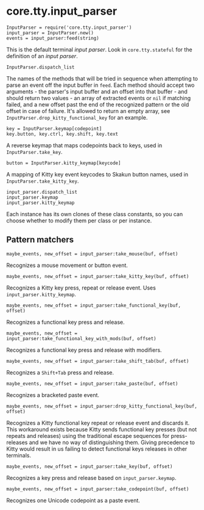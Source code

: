 # core.tty.input_parser

    InputParser = require('core.tty.input_parser')
    input_parser = InputParser.new()
    events = input_parser:feed(string)

This is the default terminal *input parser*. Look in `core.tty.stateful` for the
definition of an *input parser*.

    InputParser.dispatch_list

The names of the methods that will be tried in sequence when attempting to
parse an event off the input buffer in `feed`. Each method should accept two
arguments - the parser's input buffer and an offset into that buffer - and
should return two values - an array of extracted events or `nil` if matching
failed, and a new offset past the end of the recognized pattern or the old
offset in case of failure. It's allowed to return an empty array, see
`InputParser.drop_kitty_functional_key` for an example.

    key = InputParser.keymap[codepoint]
    key.button, key.ctrl, key.shift, key.text

A reverse keymap that maps codepoints back to keys, used in
`InputParser.take_key`.

    button = InputParser.kitty_keymap[keycode]

A mapping of Kitty key event keycodes to Skakun button names, used in
`InputParser.take_kitty_key`.

    input_parser.dispatch_list
    input_parser.keymap
    input_parser.kitty_keymap

Each instance has its own clones of these class constants, so you can choose
whether to modify them per class or per instance.

## Pattern matchers

    maybe_events, new_offset = input_parser:take_mouse(buf, offset)

Recognizes a mouse movement or button event.

    maybe_events, new_offset = input_parser:take_kitty_key(buf, offset)

Recognizes a Kitty key press, repeat or release event. Uses
`input_parser.kitty_keymap`.

    maybe_events, new_offset = input_parser:take_functional_key(buf, offset)

Recognizes a functional key press and release.

    maybe_events, new_offset = input_parser:take_functional_key_with_mods(buf, offset)

Recognizes a functional key press and release with modifiers.

    maybe_events, new_offset = input_parser:take_shift_tab(buf, offset)

Recognizes a `Shift+Tab` press and release.

    maybe_events, new_offset = input_parser:take_paste(buf, offset)

Recognizes a bracketed paste event.

    maybe_events, new_offset = input_parser:drop_kitty_functional_key(buf, offset)

Recognizes a Kitty functional key repeat or release event and discards it. This
workaround exists because Kitty sends functional key presses (but not repeats
and releases) using the traditional escape sequences for press-releases and we
have no way of distinguishing them. Giving precedence to Kitty would result in
us failing to detect functional keys releases in other terminals.

    maybe_events, new_offset = input_parser:take_key(buf, offset)

Recognizes a key press and release based on `input_parser.keymap`.

    maybe_events, new_offset = input_parser:take_codepoint(buf, offset)

Recognizes one Unicode codepoint as a paste event.
